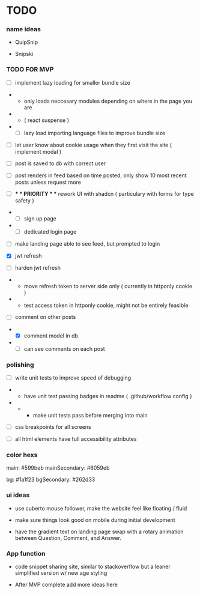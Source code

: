 # TODO

### name ideas

- QuipSnip

- Snipski

### TODO FOR MVP

- [ ] implement lazy loading for smaller bundle size

- - only loads neccesary modules depending on where in the page you are

- - ( react suspense )

- - [ ] lazy load importing language files to improve bundle size

- [ ] let user know about cookie usage when they first visit the site ( implement modal )

- [ ] post is saved to db with correct user

- [ ] post renders in feed based on time posted, only show 10 most recent posts unless request more

- [ ] **\* \* PRIORITY \* \*** rework UI with shadcn ( particulary with forms for type safety )

- - [ ] sign up page

- - [ ] dedicated login page

- [ ] make landing page able to see feed, but prompted to login

- [x] jwt refresh

- [ ] harden jwt refresh

- - move refresh token to server side only ( currently in httponly cookie )

- - test access token in httponly cookie, might not be entirely feasible

- [ ] comment on other posts

- - [x] comment model in db

- - [ ] can see comments on each post

### polishing

- [ ] write unit tests to improve speed of debugging

- - have unit test passing badges in readme ( .github/workflow config )

- - - make unit tests pass before merging into main

- [ ] css breakpoints for all screens

- [ ] all html elements have full accessibility attributes

### color hexs

main: #599beb
mainSecondary: #6059eb

bg: #1a1f23
bgSecondary: #262d33

### ui ideas

- use cuberto mouse follower, make the website feel like floating / fluid

- make sure things look good on mobile during initial development

- have the gradient text on landing page swap with a rotary animation between Question, Comment, and Answer.

### App function

- code snippet sharing site, similar to stackoverflow but a leaner simplified version w/ new age styling

- After MVP complete add more ideas here
